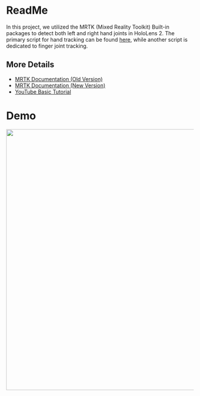 # ReadMe

In this project, we utilized the MRTK (Mixed Reality Toolkit) Built-in packages to detect both left and right hand joints in HoloLens 2. The primary script for hand tracking can be found [here](https://github.com/shshjmakerspace/UnityHandTracking/blob/master/HandTracking.cs), while another script is dedicated to finger joint tracking.

## More Details

- [MRTK Documentation (Old Version)](https://microsoft.github.io/MixedRealityToolkit-Unity/Documentation/Input/HandTracking.html)
- [MRTK Documentation (New Version)](https://learn.microsoft.com/en-us/dotnet/api/microsoft.mixedreality.toolkit.input.handjointutils.trygetjointpose?view=mixed-reality-toolkit-unity-2020-dotnet-2.8.0)
- [YouTube Basic Tutorial](https://www.youtube.com/watch?v=BKJ6sjJ9oao)


# Demo

<img src="https://github.com/shshjmakerspace/UnityHandTracking/blob/master/Demo.gif" width="700"/>